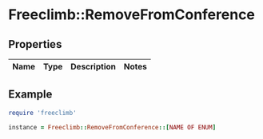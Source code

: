 # Freeclimb::RemoveFromConference

## Properties

| Name | Type | Description | Notes |
| ---- | ---- | ----------- | ----- |

## Example

```ruby
require 'freeclimb'

instance = Freeclimb::RemoveFromConference::[NAME OF ENUM]
```


